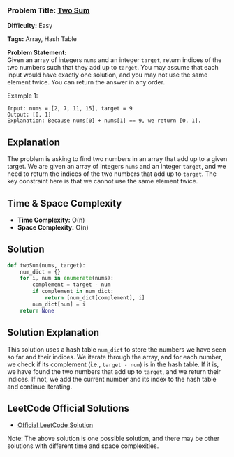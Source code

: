 ### **Problem Title:** [Two Sum](https://leetcode.com/problems/two-sum)  

**Difficulty:** Easy 

**Tags:** Array, Hash Table

**Problem Statement:**  
Given an array of integers `nums` and an integer `target`, return indices of the two numbers such that they add up to `target`. You may assume that each input would have exactly one solution, and you may not use the same element twice. You can return the answer in any order.

Example 1:
```
Input: nums = [2, 7, 11, 15], target = 9
Output: [0, 1]
Explanation: Because nums[0] + nums[1] == 9, we return [0, 1].
```

## Explanation  
The problem is asking to find two numbers in an array that add up to a given target. We are given an array of integers `nums` and an integer `target`, and we need to return the indices of the two numbers that add up to `target`. The key constraint here is that we cannot use the same element twice.

## Time & Space Complexity  
- **Time Complexity:** O(n)
- **Space Complexity:** O(n)

## Solution  
```python
def twoSum(nums, target):
    num_dict = {}
    for i, num in enumerate(nums):
        complement = target - num
        if complement in num_dict:
            return [num_dict[complement], i]
        num_dict[num] = i
    return None
```
## Solution Explanation  
This solution uses a hash table `num_dict` to store the numbers we have seen so far and their indices. We iterate through the array, and for each number, we check if its complement (i.e., `target - num`) is in the hash table. If it is, we have found the two numbers that add up to `target`, and we return their indices. If not, we add the current number and its index to the hash table and continue iterating.

## LeetCode Official Solutions  
- [Official LeetCode Solution](https://leetcode.com/problems/two-sum/solution/)  

Note: The above solution is one possible solution, and there may be other solutions with different time and space complexities.